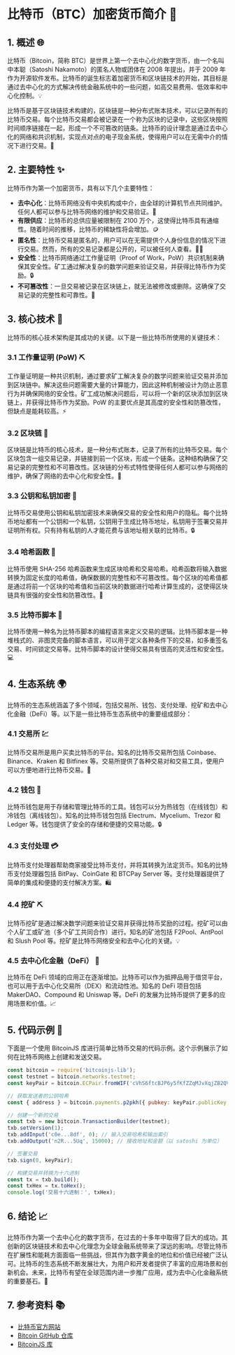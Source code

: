 # 比特币（BTC）加密货币简介 📜

## 1. 概述 🌐
比特币（Bitcoin，简称 BTC）是世界上第一个去中心化的数字货币，由一个名叫中本聪（Satoshi Nakamoto）的匿名人物或团体在 2008 年提出，并于 2009 年作为开源软件发布。比特币的诞生标志着加密货币和区块链技术的开始，其目标是通过去中心化的方式解决传统金融系统中的一些问题，如高交易费用、低效率和中心化控制。💡

比特币是基于区块链技术构建的，区块链是一种分布式账本技术，可以记录所有的比特币交易。每个比特币交易都会被记录在一个称为区块的记录中，这些区块按照时间顺序链接在一起，形成一个不可篡改的链条。比特币的设计理念是通过去中心化的网络和共识机制，实现点对点的电子现金系统，使得用户可以在无需中介的情况下进行交易。💸

## 2. 主要特性 ✨
比特币作为第一个加密货币，具有以下几个主要特性：

- **去中心化**：比特币网络没有中央机构或中介，由全球的计算机节点共同维护。任何人都可以参与比特币网络的维护和交易验证。🔗
- **有限供应**：比特币的总供应量被限制在 2100 万个，这使得比特币具有通缩性。随着时间的推移，比特币的稀缺性将会增加。🪙
- **匿名性**：比特币交易是匿名的，用户可以在无需提供个人身份信息的情况下进行交易。然而，所有的交易记录都是公开的，可以被任何人查看。🕵️‍♂️
- **安全性**：比特币网络通过工作量证明（Proof of Work，PoW）共识机制来确保其安全性。矿工通过解决复杂的数学问题来验证交易，并获得比特币作为奖励。🔒
- **不可篡改性**：一旦交易被记录在区块链上，就无法被修改或删除。这确保了交易记录的完整性和可靠性。📜

## 3. 核心技术 🔧
比特币的核心技术架构是其成功的关键。以下是一些比特币所使用的关键技术：

### 3.1 工作量证明 (PoW) ⛏️
工作量证明是一种共识机制，通过要求矿工解决复杂的数学问题来验证交易并添加到区块链中。解决这些问题需要大量的计算能力，因此这种机制被设计为防止恶意行为并确保网络的安全性。矿工成功解决问题后，可以将一个新的区块添加到区块链上，并获得比特币作为奖励。PoW 的主要优点是其高度的安全性和防篡改性，但缺点是能耗较高。⚡

### 3.2 区块链 🧱
区块链是比特币的核心技术，是一种分布式账本，记录了所有的比特币交易。每个区块包含一组交易记录，并链接到前一个区块，形成一个链条。这种结构确保了交易记录的完整性和不可篡改性。区块链的分布式特性使得任何人都可以参与网络的维护，确保了网络的去中心化和安全性。🔗

### 3.3 公钥和私钥加密 🔑
比特币交易使用公钥和私钥加密技术来确保交易的安全性和用户的隐私。每个比特币地址都有一个公钥和一个私钥，公钥用于生成比特币地址，私钥用于签署交易并证明所有权。只有持有私钥的人才能花费与该地址相关联的比特币。🔒

### 3.4 哈希函数 🧮
比特币使用 SHA-256 哈希函数来生成区块哈希和交易哈希。哈希函数将输入数据转换为固定长度的哈希值，确保数据的完整性和不可篡改性。每个区块的哈希值都是通过将前一个区块的哈希值和当前区块的数据进行哈希计算生成的，这使得区块链具有很强的安全性和防篡改性。🔐

### 3.5 比特币脚本 📜
比特币使用一种名为比特币脚本的编程语言来定义交易的逻辑。比特币脚本是一种堆栈式的、非图灵完备的脚本语言，可以用于定义各种条件下的交易，如多重签名交易、时间锁定交易等。比特币脚本的设计使得交易具有很高的灵活性和安全性。💻

## 4. 生态系统 🌍
比特币的生态系统涵盖了多个领域，包括交易所、钱包、支付处理、挖矿和去中心化金融（DeFi）等。以下是一些比特币生态系统中的重要组成部分：

### 4.1 交易所 💹
比特币交易所是用户买卖比特币的平台。知名的比特币交易所包括 Coinbase、Binance、Kraken 和 Bitfinex 等。交易所提供了各种交易对和交易工具，使用户可以方便地进行比特币交易。🔄

### 4.2 钱包 👜
比特币钱包是用于存储和管理比特币的工具。钱包可以分为热钱包（在线钱包）和冷钱包（离线钱包）。知名的比特币钱包包括 Electrum、Mycelium、Trezor 和 Ledger 等。钱包提供了安全的存储和便捷的交易功能。🔒

### 4.3 支付处理 💳
比特币支付处理器帮助商家接受比特币支付，并将其转换为法定货币。知名的比特币支付处理器包括 BitPay、CoinGate 和 BTCPay Server 等。支付处理器提供了简单的集成和便捷的支付解决方案。🛍️

### 4.4 挖矿 ⛏️
比特币挖矿是通过解决数学问题来验证交易并获得比特币奖励的过程。挖矿可以由个人矿工或矿池（多个矿工共同合作）进行。知名的矿池包括 F2Pool、AntPool 和 Slush Pool 等。挖矿是比特币网络安全和去中心化的关键。💡

### 4.5 去中心化金融（DeFi） 💸
比特币在 DeFi 领域的应用正在逐渐增加。比特币可以作为抵押品用于借贷平台，也可以用于去中心化交易所（DEX）和流动性池。知名的 DeFi 项目包括 MakerDAO、Compound 和 Uniswap 等。DeFi 的发展为比特币提供了更多的应用场景和价值。📈

## 5. 代码示例 📜
下面是一个使用 BitcoinJS 库进行简单比特币交易的代码示例。这个示例展示了如何在比特币网络上创建和发送交易。

```javascript
const bitcoin = require('bitcoinjs-lib');
const testnet = bitcoin.networks.testnet;
const keyPair = bitcoin.ECPair.fromWIF('cVhS6ftcBJP6y5fKfZZqMJvXqjZB2QVULozXrQbZAt56YVSkhtx5', testnet);

// 获取发送者的公钥哈希
const { address } = bitcoin.payments.p2pkh({ pubkey: keyPair.publicKey, network: testnet });

// 创建一个新的交易
const txb = new bitcoin.TransactionBuilder(testnet);
txb.setVersion(1);
txb.addInput('c0e...8df', 0); // 输入交易哈希和输出索引
txb.addOutput('n2R...5Uq', 15000); // 接收地址和金额（以 satoshi 为单位）

// 签署交易
txb.sign(0, keyPair);

// 构建交易并转换为十六进制
const tx = txb.build();
const txHex = tx.toHex();
console.log('交易十六进制：', txHex);
```
## 6. 结论 📈
比特币作为第一个去中心化的数字货币，在过去的十多年中取得了巨大的成功。其创新的区块链技术和去中心化理念为全球金融系统带来了深远的影响。尽管比特币在扩展性和能耗方面面临一些挑战，但其作为数字黄金的地位和价值已经被广泛认可。比特币的生态系统不断发展壮大，为用户和开发者提供了丰富的应用场景和创新机会。未来，比特币有望在全球范围内进一步推广应用，成为去中心化金融系统的重要基石。🌟

## 7. 参考资料 📚
* [比特币官方网站](https://bitcoin.org/)
* [Bitcoin GitHub 仓库](https://github.com/bitcoin/bitcoin)
* [BitcoinJS 库](https://github.com/bitcoinjs/bitcoinjs-lib)
